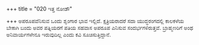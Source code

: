 +++
title = "020 ಇತ್ತ ನೋಡೌ"

+++
ಅಪರೂಪವೆನಿಸುವ ಒಂದು ಶೃಂಗಾರ ಭಾವ ಇಲ್ಲಿದೆ. ಕ್ಷತ್ರಿಯರಾದರೆ ಸದಾ ಯುದ್ಧರಂಗದಲ್ಲಿ ಕಾಲಕಳೆಯ ಬೇಕಾಗಿ ಬಂದು ಅವರ ಪತ್ನಿಯರಗೆ ಪತಿಯ ಸಹವಾಸ ಅಪರೂಪ ಎನಿಸುವ ಸಂದರ್ಭಗಳಿರುತ್ತವೆ. ಬ್ರಾಹ್ಮಣರಿಗೆ ಅಂಥ ಅನಿವಾರ್ಯಗಳೇನೂ ಇರುವುದಿಲ್ಲ ಎಂದು ಕವಿ ಸೂಚಿಸುತ್ತಿದ್ದಾನೆ.